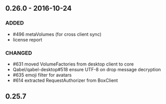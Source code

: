 ## 0.26.0 - 2016-10-24
### ADDED
- #496 metaVolumes (for cross client sync)
- license report

### CHANGED
- #631 moved VolumeFactories from desktop client to core
- Qabel/qabel-desktop#518 ensure UTF-8 on drop message decryption
- #635 emoji filter for avatars
- #614 extracted RequestAuthorizer from BoxClient

## 0.25.7
